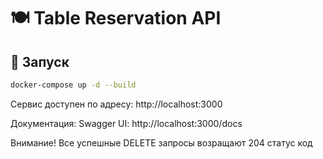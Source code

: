 # 🍽 Table Reservation API

## 🚀 Запуск
```bash
docker-compose up -d --build
```


Сервис доступен по адресу:
http://localhost:3000

Документация:
Swagger UI: http://localhost:3000/docs


Внимание! 
Все успешные DELETE запросы возращают 204 статус код